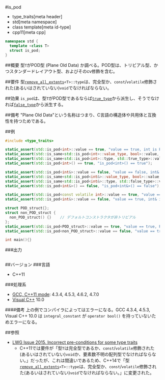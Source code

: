 #is_pod
* type_traits[meta header]
* std[meta namespace]
* class template[meta id-type]
* cpp11[meta cpp]

```cpp
namespace std {
  template <class T>
  struct is_pod;
}
```

##概要
型`T`がPOD型 (Plane Old Data) か調べる。POD型は、トリビアル型、かつスタンダードレイアウト型、およびそのcv修飾を含む。


##要件
型[`remove_all_extents`](remove_all_extents.md)`<T>::type`は、完全型か、`const`/`volatile`修飾された(あるいはされていない)`void`でなければならない。


##効果
`is_pod`は、型`T`がPOD型であるならば[`true_type`](integral_constant-true_type-false_type.md)から派生し、そうでなければ[`false_type`](integral_constant-true_type-false_type.md)から派生する。


##備考
"Plane Old Data"という名称はつまり、C言語の構造体や共用体と互換性を持つためである。


##例
```cpp
#include <type_traits>

static_assert(std::is_pod<int>::value == true, "value == true, int is POD");
static_assert(std::is_same<std::is_pod<int>::value_type, bool>::value, "value_type == bool");
static_assert(std::is_same<std::is_pod<int>::type, std::true_type>::value, "type == true_type");
static_assert(std::is_pod<int>() == true, "is_pod<int>() == true");

static_assert(std::is_pod<int&>::value == false, "value == false, int& is not POD");
static_assert(std::is_same<std::is_pod<int&>::value_type, bool>::value, "value_type == bool");
static_assert(std::is_same<std::is_pod<int&>::type, std::false_type>::value, "type == false_type");
static_assert(std::is_pod<int&>() == false, "is_pod<int&>() == false");

static_assert(std::is_pod<const volatile int>::value == true, "value == true, const volatile int is POD");
static_assert(std::is_pod<int&>::value == false, "value == true, int& is not POD");

struct POD_struct{};
struct non_POD_struct {
  non_POD_struct() {}    // デフォルトコンストラクタが非トリビアル
};
static_assert(std::is_pod<POD_struct>::value == true, "value == true, POD_struct is POD");
static_assert(std::is_pod<non_POD_struct>::value == false, "value == true, non_POD_struct is not POD");

int main(){}
```

###出力
```
```

##バージョン
###言語
- C++11

###処理系
- [GCC, C++11 mode](/implementation.md#gcc): 4.3.4, 4.5.3, 4.6.2, 4.7.0
- [Visual C++](/implementation.md#visual_cpp) 10.0

####備考
上の例でコンパイラによってはエラーになる。GCC 4.3.4, 4.5.3, Visual C++ 10.0 は `integral_constant` が `operator bool()` を持っていないためエラーになる。


##参照
- [LWG Issue 2015. Incorrect pre-conditions for some type traits](http://www.open-std.org/jtc1/sc22/wg21/docs/lwg-defects.html#2015)
    - C++11では要件が「型`T`は完全型であるか、`const`/`volatile`修飾された(あるいはされていない)`void`か、要素数不明の配列型でなければならない。」だったが、これは間違いであるため、C++14で「型[`remove_all_extents`](remove_all_extents.md)`<T>::type`は、完全型か、`const`/`volatile`修飾された(あるいはされていない)`void`でなければならない。」に変更された。

